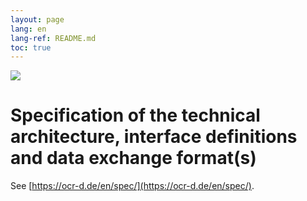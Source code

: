 ```yaml
---
layout: page
lang: en
lang-ref: README.md
toc: true
---
```


<img src="https://ocr-d.de/assets/Logo-Schrift_Englisch.svg">

# Specification of the technical architecture, interface definitions and data exchange format(s)

See [https://ocr-d.de/en/spec/](https://ocr-d.de/en/spec/).
